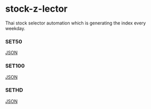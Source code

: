 # stock-z-lector

Thai stock selector automation which is generating the index every weekday.

### SET50
[JSON](https://raw.githubusercontent.com/ipiranhaa/stock-z-lector/main/src/indexing/SET50.json)

### SET100
[JSON](https://raw.githubusercontent.com/ipiranhaa/stock-z-lector/main/src/indexing/SET100.json)

### SETHD
[JSON](https://raw.githubusercontent.com/ipiranhaa/stock-z-lector/main/src/indexing/SETHD.json)
